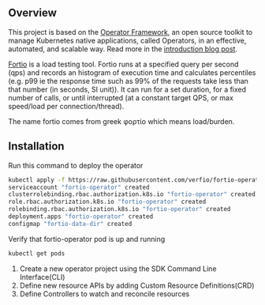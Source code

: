 ## Overview

This project is based on the [Operator Framework][of-home], an open source toolkit to manage Kubernetes native applications, called Operators, in an effective, automated, and scalable way. Read more in the [introduction blog post][of-blog].

[Fortio][fortio-home] is a load testing tool.
Fortio runs at a specified query per second (qps) and records an histogram of execution time and calculates percentiles (e.g. p99 ie the response time such as 99% of the requests take less than that number (in seconds, SI unit)). It can run for a set duration, for a fixed number of calls, or until interrupted (at a constant target QPS, or max speed/load per connection/thread).

The name fortio comes from greek φορτίο which means load/burden.

## Installation

Run this command to deploy the operator
```sh
kubectl apply -f https://raw.githubusercontent.com/verfio/fortio-operator/master/deploy/fortio.yaml
serviceaccount "fortio-operator" created
clusterrolebinding.rbac.authorization.k8s.io "fortio-operator" created
role.rbac.authorization.k8s.io "fortio-operator" created
rolebinding.rbac.authorization.k8s.io "fortio-operator" created
deployment.apps "fortio-operator" created
configmap "fortio-data-dir" created
```
Verify that fortio-operator pod is up and running

```sh
kubectl get pods 
```


1. Create a new operator project using the SDK Command Line Interface(CLI)
2. Define new resource APIs by adding Custom Resource Definitions(CRD)
3. Define Controllers to watch and reconcile resources


[of-home]: https://github.com/operator-framework
[of-blog]: https://coreos.com/blog/introducing-operator-framework
[fortio-home]: https://github.com/fortio/fortio